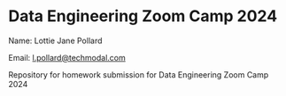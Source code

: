 # Data Engineering Zoom Camp 2024

Name: Lottie Jane Pollard

Email: l.pollard@techmodal.com

Repository for homework submission for Data Engineering Zoom Camp 2024
